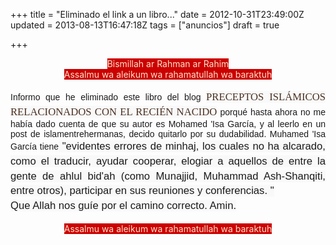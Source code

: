 +++
title = "Eliminado el link a un libro..."
date = 2012-10-31T23:49:00Z
updated = 2013-08-13T16:47:18Z
tags = ["anuncios"]
draft = true

+++

<div dir="ltr" style="text-align: left;" trbidi="on"><div style="text-align: center;"><span style="background-color: #cc0000;"><span style="color: #fce5cd;">Bismillah ar Rahman ar Rahim</span></span></div><div style="text-align: center;"><span style="background-color: #cc0000;"><span style="color: #fce5cd;">Assalmu wa aleikum wa rahamatullah wa baraktuh</span></span></div><div style="text-align: left;"><span style="font-family: Arial, Helvetica, sans-serif;"><br /></span></div><div style="text-align: left;"><div style="text-align: justify;"><span style="font-family: Arial, Helvetica, sans-serif;">Informo que he eliminado este libro del blog&nbsp;</span><span style="background-color: #f9f9f9; color: #4a3020; font-family: 'Palatino Linotype'; font-size: 16.666667938232422px; line-height: 23.648147583007813px;">PRECEPTOS ISLÁMICOS RELACIONADOS CON EL RECIÉN NACIDO</span><span style="font-family: Arial, Helvetica, sans-serif;">&nbsp;porqué hasta ahora no me había dado cuenta de que su autor es Mohamed 'Isa García, y al leerlo en un post de islamentrehermanas, decido quitarlo por su dudabilidad. Muhamed 'Isa García tiene</span><span style="background-color: #f9f9f9; font-family: Arial, Helvetica, sans-serif; font-size: 16.666667938232422px; line-height: 23.648147583007813px;">&nbsp;"evidentes errores de minhaj, los cuales no ha alcarado, como el traducir, ayudar cooperar, elogiar a aquellos de entre la gente de ahlul bid'ah (como Munajjid, Muhammad Ash-Shanqiti, entre otros), participar en sus reuniones y conferencias.</span><span style="background-color: #f9f9f9; font-family: Arial, Helvetica, sans-serif; font-size: 16.666667938232422px; line-height: 23.648147583007813px;">&nbsp;"</span></div></div><div style="text-align: left;"><span style="background-color: #f9f9f9; font-family: Arial, Helvetica, sans-serif; font-size: 16.666667938232422px; line-height: 23.648147583007813px;">Que Allah nos guíe por el camino correcto. Amin.</span></div><div style="text-align: center;"><span style="background-color: #cc0000; color: #fce5cd;"><br /></span></div><div style="text-align: center;"><span style="background-color: #cc0000; color: #fce5cd;">Assalmu wa aleikum wa rahamatullah wa baraktuh</span></div><div style="text-align: left;"><br /></div></div>
